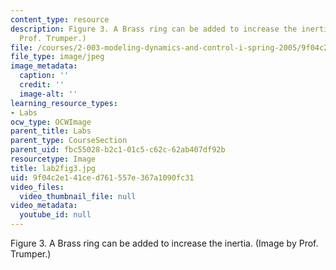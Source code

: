 ```yaml
---
content_type: resource
description: Figure 3. A Brass ring can be added to increase the inertia. (Image by
  Prof. Trumper.)
file: /courses/2-003-modeling-dynamics-and-control-i-spring-2005/9f04c2e141ced761557e367a1090fc31_lab2fig3.jpg
file_type: image/jpeg
image_metadata:
  caption: ''
  credit: ''
  image-alt: ''
learning_resource_types:
- Labs
ocw_type: OCWImage
parent_title: Labs
parent_type: CourseSection
parent_uid: fbc55028-b2c1-01c5-c62c-62ab407df92b
resourcetype: Image
title: lab2fig3.jpg
uid: 9f04c2e1-41ce-d761-557e-367a1090fc31
video_files:
  video_thumbnail_file: null
video_metadata:
  youtube_id: null
---
```

Figure 3. A Brass ring can be added to increase the inertia. (Image by Prof. Trumper.)

